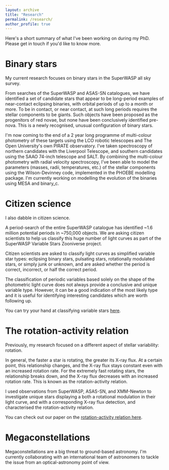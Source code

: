 ```yaml
---
layout: archive
title: "Research"
permalink: /research/
author_profile: true
---
```


Here's a short summary of what I've been working on during my PhD. Please get in touch if you'd like to know more.

Binary stars
======

My current research focuses on binary stars in the SuperWASP all sky survey. 

From searches of the SuperWASP and ASAS-SN catalogues, we have identified a set of candidate stars that appear to be long-period examples of near-contact eclipsing binaries, with orbital periods of up to a month or more. To be in contact, or near contact, at such long periods requires the stellar components to be giants. Such objects have been proposed as the progenitors of red novae, but none have been conclusively identified pre-nova. This is a newly recognised, unusual configuration of binary stars. 

I'm now coming to the end of a 2 year long programme of multi-colour photometry of these targets using the LCO robotic telescopes and The Open University's own PIRATE observatory. I've taken spectroscopy of northern candidates with the Liverpool Telescope, and southern candidates using the SAAO 74-inch telescope and SALT. By combining the multi-colour photometry with radial velocity spectroscopy, I've been able to model the parameters (masses, radii, temperatures, etc.) of the stellar components using the Wilson-Devinney code, implemented in the PHOEBE modelling package. I'm currently working on modelling the evolution of the binaries using MESA and binary_c. 

Citizen science
======

I also dabble in citizen science.

A period-search of the entire SuperWASP catalogue has identified ~1.6 million potential periods in ~750,000 objects. We are asking citizen scientists to help us classify this huge number of light curves as part of the SuperWASP Variable Stars Zooniverse project.

Citizen scientists are asked to classify light curves as simplified variable star types: eclipsing binary stars, pulsating stars, rotationally modulated stars, or simply junk or unknown, and are asked whether the period is correct, incorrect, or half the correct period. 

The classification of periodic variables based solely on the shape of the photometric light curve does not always provide a conclusive and unique variable type. However, it can be a good indication of the most likely type and it is useful for identifying interesting candidates which are worth following up. 

You can try your hand at classifying variable stars [here](https://www.zooniverse.org/projects/ajnorton/superwasp-variable-stars).

The rotation-activity relation
======

Previously, my research focused on a different aspect of stellar variability: rotation. 

In general, the faster a star is rotating, the greater its X-ray flux. At a certain point, this relationship changes, and the X-ray flux stays constant even with an increased rotation rate. For the extremely fast rotating stars, the relationship breaks down, and the X-ray flux decreases with an increased rotation rate. This is known as the rotation-activity relation. 

I used observations from SuperWASP, ASAS-SN, and XMM-Newton to investigate unique stars displaying a both a rotational modulation in their light curve, and with a corresponding X-ray flux detection, and characterised the rotation-activity relation.

You can check out our paper on the [rotation-activity relation here](https://arxiv.org/pdf/2008.09066.pdf).

Megaconstellations
======

Megaconstellations are a big threat to ground-based astronomy. I'm currently collaborating with an international team of astronomers to tackle the issue from an optical-astronomy point of view.
